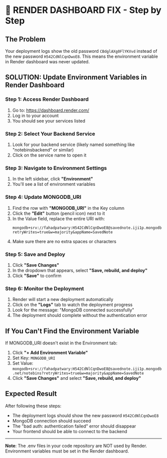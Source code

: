 # 🚨 RENDER DASHBOARD FIX - Step by Step

## The Problem
Your deployment logs show the old password `CBdglAXg0FlYKVvd` instead of the new password `H542CdNlCqnDwoE8`. This means the environment variable in Render dashboard was never updated.

## SOLUTION: Update Environment Variables in Render Dashboard

### Step 1: Access Render Dashboard
1. Go to: https://dashboard.render.com/
2. Log in to your account
3. You should see your services listed

### Step 2: Select Your Backend Service
1. Look for your backend service (likely named something like "notebinsbackend" or similar)
2. Click on the service name to open it

### Step 3: Navigate to Environment Settings
1. In the left sidebar, click **"Environment"**
2. You'll see a list of environment variables

### Step 4: Update MONGODB_URI
1. Find the row with **"MONGODB_URI"** in the Key column
2. Click the **"Edit"** button (pencil icon) next to it
3. In the Value field, replace the entire URI with:
   ```
   mongodb+srv://fahadpatwary:H542CdNlCqnDwoE8@savednote.iji1p.mongodb.net/notebins?retryWrites=true&w=majority&appName=SavedNote
   ```
4. Make sure there are no extra spaces or characters

### Step 5: Save and Deploy
1. Click **"Save Changes"**
2. In the dropdown that appears, select **"Save, rebuild, and deploy"**
3. Click **"Save"** to confirm

### Step 6: Monitor the Deployment
1. Render will start a new deployment automatically
2. Click on the **"Logs"** tab to watch the deployment progress
3. Look for the message: "MongoDB connected successfully"
4. The deployment should complete without the authentication error

## If You Can't Find the Environment Variable
If MONGODB_URI doesn't exist in the Environment tab:
1. Click **"+ Add Environment Variable"**
2. Set Key: `MONGODB_URI`
3. Set Value: `mongodb+srv://fahadpatwary:H542CdNlCqnDwoE8@savednote.iji1p.mongodb.net/notebins?retryWrites=true&w=majority&appName=SavedNote`
4. Click **"Save Changes"** and select **"Save, rebuild, and deploy"**

## Expected Result
After following these steps:
- The deployment logs should show the new password `H542CdNlCqnDwoE8`
- MongoDB connection should succeed
- The "bad auth: authentication failed" error should disappear
- Your frontend should be able to connect to the backend

---
**Note**: The .env files in your code repository are NOT used by Render. Environment variables must be set in the Render dashboard.